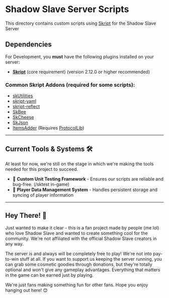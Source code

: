 # Shadow Slave Server Scripts

This directory contains custom scripts using [Skript](https://github.com/SkriptLang/Skript) for the Shadow Slave Server

## Dependencies

For Development, you **must** have the following plugins installed on your server:

- **[Skript](https://github.com/SkriptLang/Skript)** (core requirement) (version 2.12.0 or higher recommended)

### Common Skript Addons (required for some scripts):
- [skUtilities](https://github.com/TPGamesNL/SkUtilities)
- [skript-yaml](https://github.com/SkriptLang/skript-yaml)
- [skript-reflect](https://github.com/TPGamesNL/skript-reflect)
- [SkBee](https://github.com/ShaneBeee/SkBee)
- [SkCheese](https://github.com/APickledCheese/SkCheese)
- [SkJson](https://github.com/Southen/SkJson)
- [ItemsAdder](https://www.spigotmc.org/resources/itemsadder.73355/) (Requires [ProtocolLib](https://www.spigotmc.org/resources/protocollib.1997/))

---

## Current Tools & Systems 🛠️
At least for now, we're still on the stage in which we're making the tools needed for this project to succeed.

- 🧪 **Custom Unit Testing Framework** - Ensures our scripts are reliable and bug-free. (/sktest in-game)
- 💾 **Player Data Management System** - Handles persistent storage and syncing of player information

---

## Hey There! 👋

Just wanted to make it clear - this is a fan project made by people (me lol) who love Shadow Slave and wanted to create something cool for the community. We're not affiliated with the official Shadow Slave creators in any way.

The server is and always will be completely free to play! We're not into pay-to-win stuff at all. If you want to support us keeping the server running, you can grab some cosmetic goodies through donations, but they're totally optional and won't give any gameplay advantages. Everything that matters in the game can be earned just by playing.

We're just fans making something fun for other fans. Hope you enjoy hanging out here! 😊
